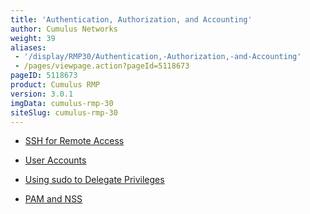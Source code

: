 ```yaml
---
title: 'Authentication, Authorization, and Accounting'
author: Cumulus Networks
weight: 39
aliases:
 - '/display/RMP30/Authentication,-Authorization,-and-Accounting'
 - /pages/viewpage.action?pageId=5118673
pageID: 5118673
product: Cumulus RMP
version: 3.0.1
imgData: cumulus-rmp-30
siteSlug: cumulus-rmp-30
---
```

  - [SSH for Remote
    Access](/version/cumulus-rmp-30/System-Management/Authentication-Authorization-and-Accounting/SSH-for-Remote-Access)

  - [User
    Accounts](/version/cumulus-rmp-30/System-Management/Authentication-Authorization-and-Accounting/User-Accounts)

  - [Using sudo to Delegate
    Privileges](/version/cumulus-rmp-30/System-Management/Authentication-Authorization-and-Accounting/Using-sudo-to-Delegate-Privileges)

  - [PAM and
    NSS](/version/cumulus-rmp-30/System-Management/Authentication-Authorization-and-Accounting/LDAP-Authentication-and-Authorization)

<article id="html-search-results" class="ht-content" style="display: none;">

</article>

<footer id="ht-footer">

</footer>
